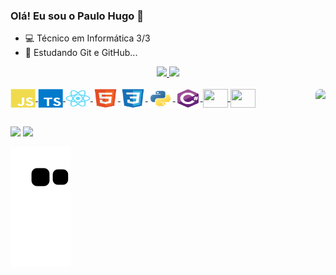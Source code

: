 ### Olá! Eu sou o Paulo Hugo 👋

- 💻 Técnico em Informática 3/3
- 🌱 Estudando Git e GitHub...

<div align="center">
  <a href="https://github.com/santiagohugo">
  <img height="180em"  src="https://github-readme-stats.vercel.app/api?username=santiagohugo&show_icons=true&theme=merko&include_all_commits=true&count_private=true"/>
  <img height="180em"  src="https://github-readme-stats.vercel.app/api/top-langs/?username=santiagohugo&layout=compact&langs_count=7&theme=merko"/>
</div>

<div style="display: inline_block"><br>
  <img align="center" alt="Rafa-Js" height="30" width="40" src="https://raw.githubusercontent.com/devicons/devicon/master/icons/javascript/javascript-plain.svg">
  <img align="center" alt="Rafa-Ts" height="30" width="40" src="https://raw.githubusercontent.com/devicons/devicon/master/icons/typescript/typescript-plain.svg">
  <img align="center" alt="Rafa-React" height="30" width="40" src="https://raw.githubusercontent.com/devicons/devicon/master/icons/react/react-original.svg">
  <img align="center" alt="Rafa-HTML" height="30" width="40" src="https://raw.githubusercontent.com/devicons/devicon/master/icons/html5/html5-original.svg">
  <img align="center" alt="Rafa-CSS" height="30" width="40" src="https://raw.githubusercontent.com/devicons/devicon/master/icons/css3/css3-original.svg">
  <img align="center" alt="Rafa-Python" height="30" width="40" src="https://raw.githubusercontent.com/devicons/devicon/master/icons/python/python-original.svg">
  <img align="center" alt="Rafa-Csharp" height="30" width="40" src="https://raw.githubusercontent.com/devicons/devicon/master/icons/csharp/csharp-original.svg">
  <img align="center" height="30" width="40" src="https://cdn.jsdelivr.net/gh/devicons/devicon/icons/java/java-original.svg" />
  <img align="center" height="30" width="40" src="https://cdn.jsdelivr.net/gh/devicons/devicon/icons/mysql/mysql-original.svg" />
  <img align="right" height="150" style="border-radius:50px;" src="http://pa1.narvii.com/7249/9a500bcf44e073e125fc11a688637ea394a566b3r1-295-230_00.gif" >
</div>
  
##
  
<div>
  <a href="https://discord.gg/wagxzStdcR" target="_blank"><img src="https://img.shields.io/badge/Discord-7289DA?style=for-the-badge&logo=discord&logoColor=white" target="_blank"></a> 
  <a href="mailto:contatopaulohugo23@gmail.com" target="_blank"><img src="https://img.shields.io/badge/Gmail-D14836?style=for-the-badge&logo=gmail&logoColor=white" target="_blank"></a>
  
  ![Snake animation](https://github.com/santiagohugo/santiagohugo/blob/output/github-contribution-grid-snake.svg)
  
</div>

  
